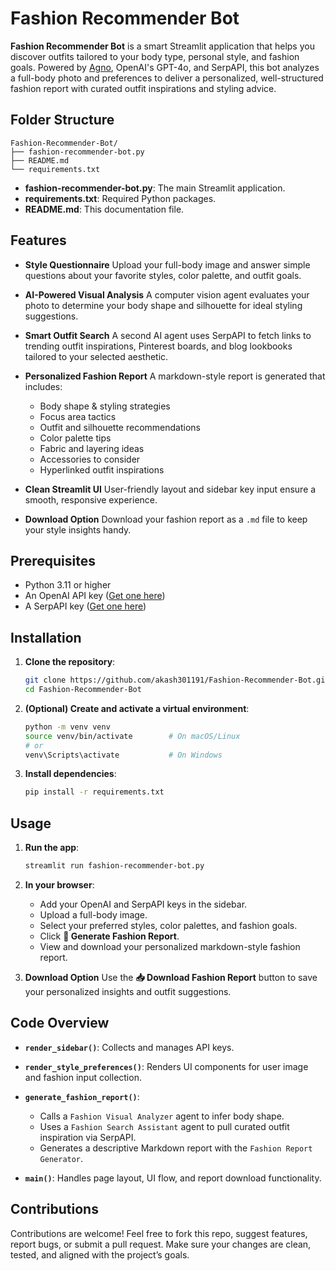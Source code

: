 # Fashion Recommender Bot

**Fashion Recommender Bot** is a smart Streamlit application that helps you discover outfits tailored to your body type, personal style, and fashion goals. Powered by [Agno](https://github.com/agno-agi/agno), OpenAI's GPT-4o, and SerpAPI, this bot analyzes a full-body photo and preferences to deliver a personalized, well-structured fashion report with curated outfit inspirations and styling advice.

## Folder Structure

```
Fashion-Recommender-Bot/
├── fashion-recommender-bot.py
├── README.md
└── requirements.txt
```

* **fashion-recommender-bot.py**: The main Streamlit application.
* **requirements.txt**: Required Python packages.
* **README.md**: This documentation file.

## Features

* **Style Questionnaire**
  Upload your full-body image and answer simple questions about your favorite styles, color palette, and outfit goals.

* **AI-Powered Visual Analysis**
  A computer vision agent evaluates your photo to determine your body shape and silhouette for ideal styling suggestions.

* **Smart Outfit Search**
  A second AI agent uses SerpAPI to fetch links to trending outfit inspirations, Pinterest boards, and blog lookbooks tailored to your selected aesthetic.

* **Personalized Fashion Report**
  A markdown-style report is generated that includes:

  * Body shape & styling strategies
  * Focus area tactics
  * Outfit and silhouette recommendations
  * Color palette tips
  * Fabric and layering ideas
  * Accessories to consider
  * Hyperlinked outfit inspirations

* **Clean Streamlit UI**
  User-friendly layout and sidebar key input ensure a smooth, responsive experience.

* **Download Option**
  Download your fashion report as a `.md` file to keep your style insights handy.

## Prerequisites

* Python 3.11 or higher
* An OpenAI API key ([Get one here](https://platform.openai.com/account/api-keys))
* A SerpAPI key ([Get one here](https://serpapi.com/manage-api-key))

## Installation

1. **Clone the repository**:

   ```bash
   git clone https://github.com/akash301191/Fashion-Recommender-Bot.git
   cd Fashion-Recommender-Bot
   ```

2. **(Optional) Create and activate a virtual environment**:

   ```bash
   python -m venv venv
   source venv/bin/activate        # On macOS/Linux
   # or
   venv\Scripts\activate           # On Windows
   ```

3. **Install dependencies**:

   ```bash
   pip install -r requirements.txt
   ```

## Usage

1. **Run the app**:

   ```bash
   streamlit run fashion-recommender-bot.py
   ```

2. **In your browser**:

   * Add your OpenAI and SerpAPI keys in the sidebar.
   * Upload a full-body image.
   * Select your preferred styles, color palettes, and fashion goals.
   * Click **👗 Generate Fashion Report**.
   * View and download your personalized markdown-style fashion report.

3. **Download Option**
   Use the **📥 Download Fashion Report** button to save your personalized insights and outfit suggestions.

## Code Overview

* **`render_sidebar()`**: Collects and manages API keys.
* **`render_style_preferences()`**: Renders UI components for user image and fashion input collection.
* **`generate_fashion_report()`**:

  * Calls a `Fashion Visual Analyzer` agent to infer body shape.
  * Uses a `Fashion Search Assistant` agent to pull curated outfit inspiration via SerpAPI.
  * Generates a descriptive Markdown report with the `Fashion Report Generator`.
* **`main()`**: Handles page layout, UI flow, and report download functionality.

## Contributions

Contributions are welcome! Feel free to fork this repo, suggest features, report bugs, or submit a pull request. Make sure your changes are clean, tested, and aligned with the project’s goals.
